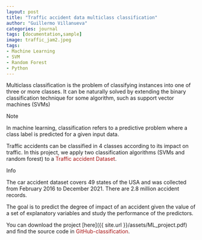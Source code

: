 ```yaml
---
layout: post
title: "Traffic accident data multiclass classification"
author: "Guillermo Villanueva"
categories: journal
tags: [documentation,sample]
image: traffic_jam2.jpeg
tags:
- Machine Learning
- SVM
- Random Forest
- Python
---
```


Multiclass classification is the problem of classifying instances into one of three or more classes. It can be naturally solved by extending the binary classification technique for some algorithm, such as support vector machines (SVMs)


<div class="highlight-note"><i class="fa fa-info-circle" aria-hidden="true"></i><span>Note</span></div>
<div class="highlights-note"> 
<p>In machine learning, classification refers to a predictive problem where a class label is predicted for a given input data.</p>
</div>

Traffic accidents can be classified in 4 classes according to its impact on traffic. In this project, we apply two classification algorithms (SVMs and random forest) to a <a href="https://www.kaggle.com/datasets/sobhanmoosavi/us-accidents" style="color: rgb(165, 15, 15);text-decoration:none; :hover { color: black;};">Traffic accident Dataset</a>.

<div class="highlight-add"><i class="fa fa-plus" aria-hidden="true"></i><span>Info</span></div>
<div class="highlights-add"> 
<p>The car accident dataset covers 49 states of the USA and was collected from February 2016 to December 2021. There are 2.8 million accident records.</p>
</div>

The goal is to predict the degree of impact of an accident given the value of a set of explanatory variables and study the performance of the predictors.

You can download the project [here]({{ site.url }}/assets/ML_project.pdf) and find the source code in <a href="https://github.com/guillermovillanuevabenito/ML_class" style="color: rgb(165, 15, 15);text-decoration:none; :hover { color: black;};">GitHub-classification</a>. 
